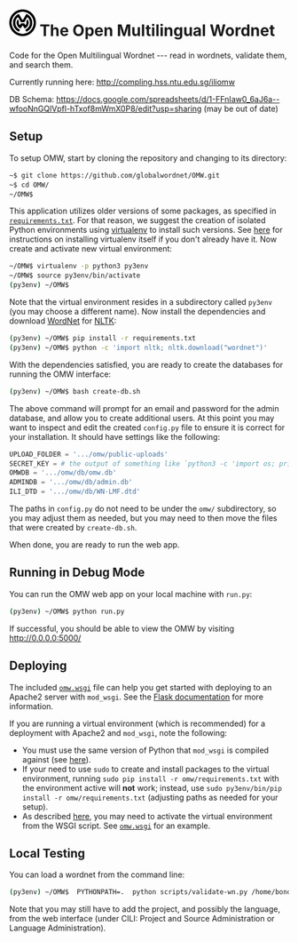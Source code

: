 # <img src="omw/static/omw-logo.svg" width="48" height="48" alt="OMW logo" /> The Open Multilingual Wordnet

Code for the Open Multilingual Wordnet ---
read in wordnets, validate them, and search them.

Currently running here: http://compling.hss.ntu.edu.sg/iliomw


DB Schema:
https://docs.google.com/spreadsheets/d/1-FFnIaw0_6aJ6a--wfooNnGQlVpfl-hTxof8mWmX0P8/edit?usp=sharing
(may be out of date)


## Setup

To setup OMW, start by cloning the repository and changing to its directory:

```bash
~$ git clone https://github.com/globalwordnet/OMW.git
~$ cd OMW/
~/OMW$
```

This application utilizes older versions of some packages, as specified in [`requirements.txt`](requirements.txt).
For that reason, we suggest the creation of isolated Python environments using [virtualenv](https://virtualenv.pypa.io) to install such versions.
See [here](https://virtualenv.pypa.io/en/latest/installation/) for instructions on installing virtualenv itself if you don't already have it.
Now create and activate new virtual environment:

```bash
~/OMW$ virtualenv -p python3 py3env
~/OMW$ source py3env/bin/activate
(py3env) ~/OMW$
```

Note that the virtual environment resides in a subdirectory called `py3env` (you may choose a different name).
Now install the dependencies and download [WordNet](https://wordnet.princeton.edu/) for [NLTK](http://www.nltk.org/):

```bash
(py3env) ~/OMW$ pip install -r requirements.txt
(py3env) ~/OMW$ python -c 'import nltk; nltk.download("wordnet")'
```

With the dependencies satisfied, you are ready to create the databases for running the OMW interface:

``` bash
(py3env) ~/OMW$ bash create-db.sh
```

The above command will prompt for an email and password for the admin database, and allow you to create additional users.
At this point you may want to inspect and edit the created `config.py` file to ensure it is correct for your installation.
It should have settings like the following:

``` python
UPLOAD_FOLDER = '.../omw/public-uploads'
SECRET_KEY = # the output of something like `python3 -c 'import os; print(os.urandom(24))'`
OMWDB = '.../omw/db/omw.db'
ADMINDB = '.../omw/db/admin.db'
ILI_DTD = '.../omw/db/WN-LMF.dtd'
```

The paths in `config.py` do not need to be under the `omw/` subdirectory, so you may adjust them as needed, but you may need to then move the files that were created by `create-db.sh`.

When done, you are ready to run the web app.

## Running in Debug Mode

You can run the OMW web app on your local machine with `run.py`:

``` bash
(py3env) ~/OMW$ python run.py
```

If successful, you should be able to view the OMW by visiting http://0.0.0.0:5000/

## Deploying

The included [`omw.wsgi`](omw.wsgi) file can help you get started with deploying to an Apache2 server with `mod_wsgi`.
See the [Flask documentation](http://flask.pocoo.org/docs/1.0/deploying/mod_wsgi/) for more information.

If you are running a virtual environment (which is recommended) for a deployment with Apache2 and `mod_wsgi`, note the following:

* You must use the same version of Python that `mod_wsgi` is compiled against (see [here](https://modwsgi.readthedocs.io/en/develop/user-guides/virtual-environments.html#virtual-environment-and-python-version)).
* If your need to use `sudo` to create and install packages to the virtual environment, running `sudo pip install -r omw/requirements.txt` with the environment active will **not** work; instead, use `sudo py3env/bin/pip install -r omw/requirements.txt` (adjusting paths as needed for your setup).
* As described [here](https://modwsgi.readthedocs.io/en/develop/user-guides/virtual-environments.html#daemon-mode-multiple-applications), you may need to activate the virtual environment from the WSGI script. See [`omw.wsgi`](omw.wsgi) for an example.

## Local Testing

You can load a wordnet from the command line:

``` bash
(py3env) ~/OMW$  PYTHONPATH=.  python scripts/validate-wn.py /home/bond/work/omw/jpn/jpn.xml 
```

Note that you may still have to add the project, and possibly the language, from the web interface (under CILI: Project and Source Administration or Language Administration).
